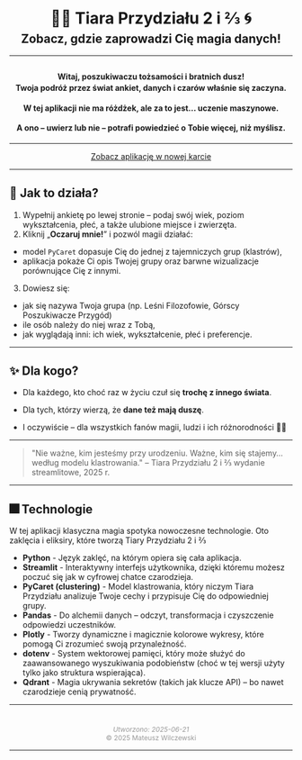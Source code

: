 <h1 align="center" style="margin-bottom: 0.2em;">🧙‍♂️ <strong>Tiara Przydziału 2 i ⅔ </strong>🌀</h1>
<h2 align="center" style="margin-top: 0;">Zobacz, gdzie zaprowadzi Cię magia danych!</h2>

---

<h4 align="center" style="margin-top: 2em; margin-bottom: 0;">Witaj, poszukiwaczu tożsamości i bratnich dusz!</h4>
<h4 align="center" style="margin-top: 0.2em;">Twoja podróż przez świat ankiet, danych i czarów właśnie się zaczyna.</h4>
<h4 align="center" style="margin-top: 0.1em;" font-weight: normal;>W tej aplikacji nie ma różdżek, ale za to jest... <strong>uczenie maszynowe.</strong></h4>
<h4 align="center" style="margin-top: 0.1em;">A ono – uwierz lub nie – potrafi powiedzieć o Tobie więcej, niż myślisz.</h4>

---

<div style="text-align: center;">
  <a href="https://find-friends-with-mr-alabama.streamlit.app/" class="md-button md-button--primary" target="_blank">Zobacz aplikację w nowej karcie</a>
</div>

---

## **🔮 Jak to działa?**
1. Wypełnij ankietę po lewej stronie – podaj swój wiek, poziom wykształcenia, płeć, a także ulubione miejsce i zwierzęta.
2. Kliknij „**Oczaruj mnie!**” i pozwól magii działać:

- model `PyCaret` dopasuje Cię do jednej z tajemniczych grup (klastrów),
- aplikacja pokaże Ci opis Twojej grupy oraz barwne wizualizacje porównujące Cię z innymi.

3. Dowiesz się:

- jak się nazywa Twoja grupa (np. Leśni Filozofowie, Górscy Poszukiwacze Przygód)
- ile osób należy do niej wraz z Tobą,
- jak wyglądają inni: ich wiek, wykształcenie, płeć i preferencje.


---

## **✨ Dla kogo?**
- Dla każdego, kto choć raz w życiu czuł się **trochę z innego świata**.

- Dla tych, którzy wierzą, że **dane też mają duszę**.

- I oczywiście – dla wszystkich fanów magii, ludzi i ich różnorodności 🧪✨

---

> "Nie ważne, kim jesteśmy przy urodzeniu. Ważne, kim się stajemy… według modelu klastrowania."
> – Tiara Przydziału 2 i ⅔ wydanie streamlitowe, 2025 r.

---

## **🎆 Technologie**

W tej aplikacji klasyczna magia spotyka nowoczesne technologie. Oto zaklęcia i eliksiry, które tworzą Tiary Przydziału 2 i ⅔

- **Python** - Język zaklęć, na którym opiera się cała aplikacja.
- **Streamlit** - Interaktywny interfejs użytkownika, dzięki któremu możesz poczuć się jak w cyfrowej chatce czarodzieja.
- **PyCaret (clustering)** - Model klastrowania, który niczym Tiara Przydziału analizuje Twoje cechy i przypisuje Cię do odpowiedniej grupy.
- **Pandas** - Do alchemii danych – odczyt, transformacja i czyszczenie odpowiedzi uczestników.
- **Plotly** - Tworzy dynamiczne i magicznie kolorowe wykresy, które pomogą Ci zrozumieć swoją przynależność.
- **dotenv** - System wektorowej pamięci, który może służyć do zaawansowanego wyszukiwania podobieństw (choć w tej wersji użyty tylko jako struktura wspierająca).
- **Qdrant** - Magia ukrywania sekretów (takich jak klucze API) – bo nawet czarodzieje cenią prywatność.

---

<div style="text-align: center; font-size: 0.85em; color: #999; margin-top: 3em;">
  <em>Utworzono: 2025-06-21</em><br>
  © 2025 Mateusz Wilczewski
</div>

---